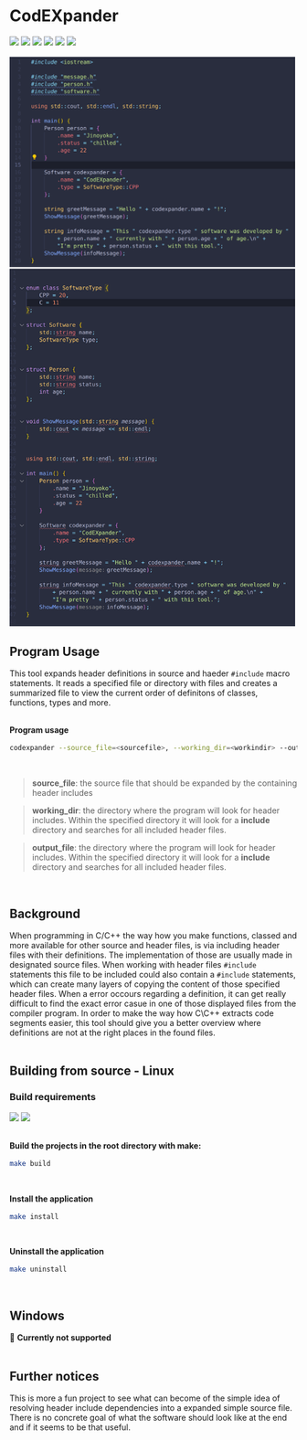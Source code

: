 # CodEXpander
<span>
    <img src="https://img.shields.io/github/created-at/Jinoyoko-Fusunshi/CodEXpander?style=flat&color=red" />
    <img src="https://img.shields.io/github/stars/Jinoyoko-Fusunshi/CodEXpander?style=flat&color=yellow" />
    <img src="https://img.shields.io/github/last-commit/Jinoyoko-Fusunshi/CodEXpander?style=flat&color=green" />
    <img src="https://img.shields.io/github/languages/top/Jinoyoko-Fusunshi/CodEXpander?style=flat&color=blue" />
    <img src="https://img.shields.io/github/forks/Jinoyoko-Fusunshi/CodEXpander?style=flat&color=pink" />
    <img src="https://img.shields.io/github/v/release/Jinoyoko-Fusunshi/CodEXpander?style=flat&color=white" />
</span>
<br></br>

<span>
    <img src="docs/sourcefile.png" width="500px">
    <img src="docs/expanded_sourcefile.png" width="500px">
</span>

## Program Usage
This tool expands header definitions in source and haeder ```#include``` macro statements.
It reads a specified file or directory with files and creates a summarized file to view the current order of definitons of classes, functions, types and more.
<br></br>

**Program usage**
```sh
codexpander --source_file=<sourcefile>, --working_dir=<workindir> --output_file=<outputfile>
```
<br>

>**source_file**: the source file that should be expanded by the containing header includes

> **working_dir**: the directory where the program will look for header includes. Within the specified directory it will look for a **include** directory and searches for all included header files.

> **output_file**: the directory where the program will look for header includes. Within the specified directory it will look for a **include** directory and searches for all included header files.

<br>

## Background
When programming in C/C++ the way how you make functions, classed and more available for other source and header files, is via including header files with their definitions. The implementation of those are usually made in designated source files. When working with header files ```#include``` statements this file to be included could also contain a ```#include``` statements, which can create many layers of copying the content of those specified header files. When a error occours regarding a definition, it can get really difficult to find the exact error casue in one of those displayed files from the compiler program. In order to make the way how C\C++ extracts code segments easier, this tool should give you a better overview where definitions are not at the right places in the found files.
<br></br>

## Building from source - Linux

### Build requirements

<span>
    <img src="https://img.shields.io/badge/make-v4-blue" />
    <img src="https://img.shields.io/badge/g++-v13-blue" />
</span>
<br></br>

**Build the projects in the root directory with make:**
```sh
make build
```
<br>

**Install the application**
```sh
make install
```
<br>

**Uninstall the application**
```sh
make uninstall
```
<br>

## Windows
🚫 **Currently not supported**
<br></br>

## Further notices
This is more a fun project to see what can become of the simple idea of resolving header include dependencies into a expanded simple source file. There is no concrete goal of what the software should look like at the end and if it seems to be that useful.